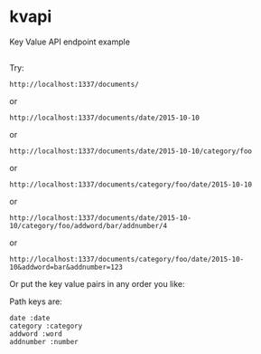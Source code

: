 # kvapi
Key Value API endpoint example

##

Try:

```
http://localhost:1337/documents/
```
or
```
http://localhost:1337/documents/date/2015-10-10
```
or
```
http://localhost:1337/documents/date/2015-10-10/category/foo
```
or
```
http://localhost:1337/documents/category/foo/date/2015-10-10
```
or
```
http://localhost:1337/documents/date/2015-10-10/category/foo/addword/bar/addnumber/4
```
or
```
http://localhost:1337/documents/category/foo/date/2015-10-10&addword=bar&addnumber=123
```

Or put the key value pairs in any order you like:

Path keys are:

    date :date
    category :category
    addword :word
    addnumber :number

